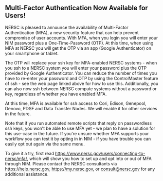 
## Multi-Factor Authentication Now Available for Users! <a name="mfa"/> ##

NERSC is pleased to announce the availability of Multi-Factor Authentication (MFA), a new security 
feature that can help prevent compromise of user accounts.  With MFA, when you login you will enter 
your NIM password plus a One-Time-Password (OTP). At this time, when using MFA at NERSC you will 
get the OTP via an app (Google Authenticator) on your smartphone or tablet.

The OTP will replace your ssh key for MFA-enabled NERSC systems - when you ssh to a NERSC system 
you will enter your password plus the OTP provided by Google Authenticator. You can reduce the 
number of times you have to re-enter your password and OTP by using the ControlMaster feature of 
ssh - see the web page linked above for how to use this. Additionally, you can also now ssh between 
NERSC compute systems without a password or key, regardless of whether you have enabled MFA.

At this time, MFA is available for ssh access to Cori, Edison, Genepool, Denovo, PDSF and Data 
Transfer Nodes. We will enable it for other services in the future.

Note that if you run automated remote scripts that reply on passwordless ssh keys, you won't be able 
to use MFA yet - we plan to have a solution for this use-case in the future. If you're unsure 
whether MFA supports your workflow you can test it by opting in in NIM - if you have trouble you can 
easily opt out again via the same menu. 

To give it a try, first read <https://www.nersc.gov/users/connecting-to-nersc/mfa/>, which will show 
you how to set up and opt into or out of MFA through NIM.  Please contact the NERSC consultants via 
<https://help.nersc.gov>, <https://my.nersc.gov>, or <consult@nersc.gov> for any additional 
assistance.

